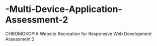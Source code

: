 # -Multi-Device-Application-Assessment-2
CHROMOKOPIA Website Recreation for Responsive Web Development Assessment 2
